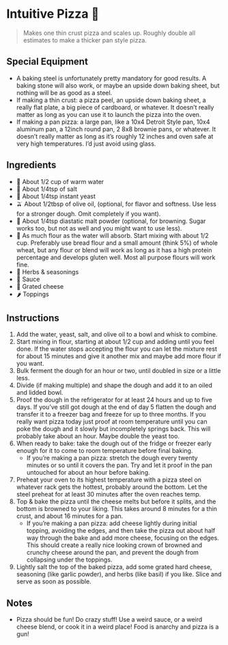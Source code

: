 # Intuitive Pizza 🍕 

> Makes one thin crust pizza and scales up. Roughly double all estimates to make a thicker pan style pizza. 

## Special Equipment

* A baking steel is unfortunately pretty mandatory for good results. A baking stone will also work, or maybe an upside down baking sheet, but nothing will be as good as a steel. 
* If making a thin crust: a pizza peel, an upside down baking sheet, a really flat plate, a big piece of cardboard, or whatever. It doesn’t really matter as long as you can use it to launch the pizza into the oven. 
* If making a pan pizza: a large pan, like a 10x4 Detroit Style pan, 10x4 aluminum pan, a 12inch round pan, 2 8x8 brownie pans, or whatever. It doesn’t really matter as long as it’s roughly 12 inches and oven safe at very high temperatures. I’d just avoid using glass.

## Ingredients

* 🚰 About 1/2 cup of warm water
* 🧂 About 1/4tsp of salt
* 🥖 About 1/4tsp instant yeast
* 🫒 About 1/2tbsp of olive oil, (optional, for flavor and softness. Use less for a stronger dough. Omit completely if you want). 
* 🥄 About 1/4tsp diastatic malt powder (optional, for browning. Sugar works too, but not as well and you might want to use less).
* 🌾 As much flour as the water will absorb. Start mixing with about 1/2 cup. Preferably use bread flour and a small amount (think 5%) of whole wheat, but any flour or blend will work as long as it has a high protein percentage and develops gluten well. Most all purpose flours will work fine. 
* 🧄 Herbs & seasonings
* 🥫 Sauce
* 🧀 Grated cheese
* 🌶️ Toppings

## Instructions 

1. Add the water, yeast, salt, and olive oil to a bowl and whisk to combine. 
2. Start mixing in flour, starting at about 1/2 cup and adding until you feel done. If the water stops accepting the flour you can let the mixture rest for about 15 minutes and give it another mix and maybe add more flour if you want. 
3. Bulk ferment the dough for an hour or two, until doubled in size or a little less. 
4. Divide (if making multiple) and shape the dough and add it to an oiled and lidded bowl. 
5. Proof the dough in the refrigerator for at least 24 hours and up to five days. If you’ve still got dough at the end of day 5 flatten the dough and transfer it to a freezer bag and freeze for up to three months. If you really want pizza today just proof at room temperature until you can poke the dough and it slowly but incompletely springs back. This will probably take about an hour. Maybe double the yeast too. 
6. When ready to bake: take the dough out of the fridge or freezer early enough for it to come to room temperature before final baking. 
	- If you’re making a pan pizza: stretch the dough every twenty minutes or so until it covers the pan. Try and let it proof in the pan untouched for about an hour before baking. 
7. Preheat your oven to its highest temperature with a pizza steel on whatever rack gets the hottest, probably around the bottom. Let the steel preheat for at least 30 minutes after the oven reaches temp. 
8. Top & bake the pizza until the cheese melts but before it splits, and the bottom is browned to your liking. This takes around 8 minutes for a thin crust, and about 16 minutes for a pan. 
	- If you’re making a pan pizza: add cheese lightly during initial topping, avoiding the edges, and then take the pizza out about half way through the bake and add more cheese, focusing on the edges. This should create a really nice looking crown of browned and crunchy cheese around the pan, and prevent the dough from collapsing under the toppings. 
9. Lightly salt the top of the baked pizza, add some grated hard cheese, seasoning (like garlic powder), and herbs (like basil) if you like. Slice and serve as soon as possible. 

## Notes

* Pizza should be fun! Do crazy stuff! Use a weird sauce, or a weird cheese blend, or cook it in a weird place! Food is anarchy and pizza is a gun!